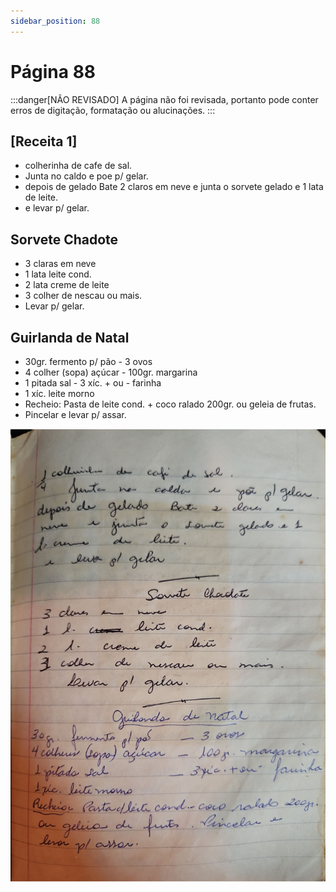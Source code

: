 ```yaml
---
sidebar_position: 88
---
```

# Página 88
:::danger[NÃO REVISADO]
A página não foi revisada, portanto pode conter erros de digitação, formatação ou alucinações.
:::
## [Receita 1]

*   colherinha de cafe de sal.
*   Junta no caldo e poe p/ gelar.
*   depois de gelado Bate 2 claros em neve e junta o sorvete gelado e 1 lata de leite.
*   e levar p/ gelar.

## Sorvete Chadote

*   3 claras em neve
*   1 lata leite cond.
*   2 lata creme de leite
*   3 colher de nescau ou mais.
*   Levar p/ gelar.

## Guirlanda de Natal

*   30gr. fermento p/ pão - 3 ovos
*   4 colher (sopa) açúcar - 100gr. margarina
*   1 pitada sal - 3 xíc. + ou - farinha
*   1 xíc. leite morno
*   Recheio: Pasta de leite cond. + coco ralado 200gr. ou geleia de frutas.
*   Pincelar e levar p/ assar.

![imagem base](./images/page_88.png)
